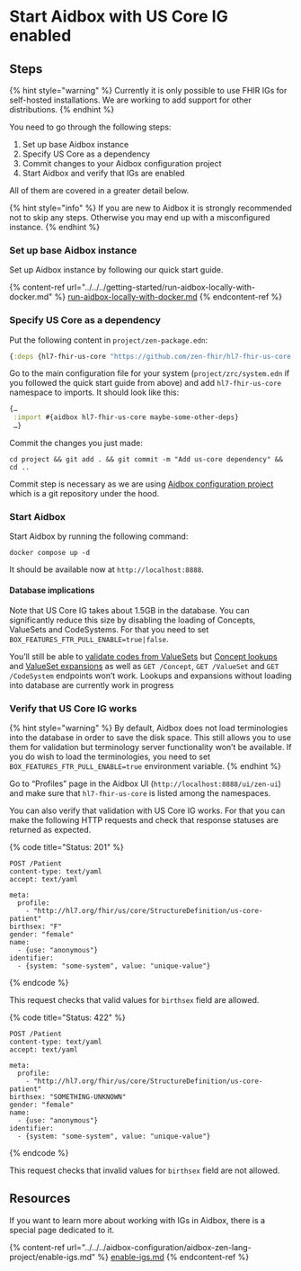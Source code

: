 # Start Aidbox with US Core IG enabled

## Steps

{% hint style="warning" %}
Currently it is only possible to use FHIR IGs for self-hosted installations. We are working to add support for other distributions.
{% endhint %}

You need to go through the following steps:

1. Set up base Aidbox instance
2. Specify US Core as a dependency
3. Commit changes to your Aidbox configuration project
4. Start Aidbox and verify that IGs are enabled

All of them are covered in a greater detail below.

{% hint style="info" %}
If you are new to Aidbox it is strongly recommended not to skip any steps. Otherwise you may end up with a misconfigured instance.
{% endhint %}

### Set up base Aidbox instance

Set up Aidbox instance by following our quick start guide.

{% content-ref url="../../../getting-started/run-aidbox-locally-with-docker.md" %}
[run-aidbox-locally-with-docker.md](../../../getting-started/run-aidbox-locally-with-docker.md)
{% endcontent-ref %}

### Specify US Core as a dependency

Put the following content in `project/zen-package.edn`:

```clojure
{:deps {hl7-fhir-us-core "https://github.com/zen-fhir/hl7-fhir-us-core.git"}}
```

Go to the main configuration file for your system (`project/zrc/system.edn` if you followed the quick start guide from above) and add `hl7-fhir-us-core` namespace to imports. It should look like this:

```clojure
{…
 :import #{aidbox hl7-fhir-us-core maybe-some-other-deps}
 …}
```

Commit the changes you just made:

```shell
cd project && git add . && git commit -m "Add us-core dependency" && cd ..
```

Commit step is necessary as we are using [Aidbox configuration project](../../../aidbox-configuration/aidbox-zen-lang-project/) which is a git repository under the hood.

### Start Aidbox

Start Aidbox by running the following command:

```shell
docker compose up -d
```

It should be available now at `http://localhost:8888`.

#### Database implications

Note that US Core IG takes about 1.5GB in the database. You can significantly reduce this size by disabling the loading of Concepts, ValueSets and CodeSystems. For that you need to set `BOX_FEATURES_FTR_PULL_ENABLE=true|false`.

You’ll still be able to [validate codes from ValueSets](../../../terminology/valueset/value-set-validation.md) but [Concept lookups](../../../terminology/codesystem-and-concept/concept-lookup.md) and [ValueSet expansions](../../../terminology/valueset/value-set-expansion.md) as well as `GET /Concept`, `GET /ValueSet` and `GET /CodeSystem` endpoints won’t work. Lookups and expansions without loading into database are currently work in progress

### Verify that US Core IG works

{% hint style="warning" %}
By default, Aidbox does not load terminologies into the database in order to save the disk space. This still allows you to use them for validation but terminology server functionality won’t be available. If you do wish to load the terminologies, you need to set `BOX_FEATURES_FTR_PULL_ENABLE=true` environment variable.
{% endhint %}

Go to “Profiles” page in the Aidbox UI (`http://localhost:8888/ui/zen-ui`) and make sure that `hl7-fhir-us-core` is listed among the namespaces.

You can also verify that validation with US Core IG works. For that you can make the following HTTP requests and check that response statuses are returned as expected.

{% code title="Status: 201" %}
```
POST /Patient
content-type: text/yaml
accept: text/yaml

meta:
  profile:
    - "http://hl7.org/fhir/us/core/StructureDefinition/us-core-patient"
birthsex: "F"
gender: "female"
name:
  - {use: "anonymous"}
identifier:
  - {system: "some-system", value: "unique-value"}
```
{% endcode %}

This request checks that valid values for `birthsex` field are allowed.

{% code title="Status: 422" %}
```
POST /Patient
content-type: text/yaml
accept: text/yaml

meta:
  profile:
    - "http://hl7.org/fhir/us/core/StructureDefinition/us-core-patient"
birthsex: "SOMETHING-UNKNOWN"
gender: "female"
name:
  - {use: "anonymous"}
identifier:
  - {system: "some-system", value: "unique-value"}
```
{% endcode %}

This request checks that invalid values for `birthsex` field are not allowed.

## Resources

If you want to learn more about working with IGs in Aidbox, there is a special page dedicated to it.

{% content-ref url="../../../aidbox-configuration/aidbox-zen-lang-project/enable-igs.md" %}
[enable-igs.md](../../../aidbox-configuration/aidbox-zen-lang-project/enable-igs.md)
{% endcontent-ref %}
